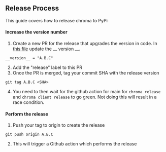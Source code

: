 ## Release Process

This guide covers how to release chroma to PyPi

#### Increase the version number
1. Create a new PR for the release that upgrades the version in code. In [this file](https://github.com/chroma-core/chroma/blob/main/chromadb/__init__.py) update the __ version __.
```
__version__ = "A.B.C"
```
2. Add the "release" label to this PR
3. Once the PR is merged, tag your commit SHA with the release version
```
git tag A.B.C <SHA>
```
4. You need to then wait for the github action for main for `chroma release` and `chroma client release` to go green. Not doing this will result in a race condition.

#### Perform the release
1. Push your tag to origin to create the release
```
git push origin A.B.C
```
2. This will trigger a Github action which performs the release
